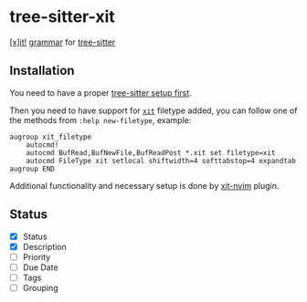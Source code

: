 # tree-sitter-xit

[[x]it!](https://xit.jotaen.net/) [grammar](https://xit.jotaen.net/syntax-guide) for [tree-sitter](https://github.com/tree-sitter/tree-sitter)

## Installation

You need to have a proper [tree-sitter setup first](https://github.com/nvim-treesitter/nvim-treesitter#installation).

Then you need to have support for [`xit`](https://xit.jotaen.net/) filetype added, you can follow one of the methods from `:help new-filetype`, example:
```viml
augroup xit_filetype
	autocmd!
	autocmd BufRead,BufNewFile,BufReadPost *.xit set filetype=xit
	autocmd FileType xit setlocal shiftwidth=4 softtabstop=4 expandtab
augroup END
```

Additional functionality and necessary setup is done by [xit-nvim](https://github.com/synaptiko/xit-nvim#installation) plugin.

## Status

- [x] Status
- [x] Description
- [ ] Priority
- [ ] Due Date
- [ ] Tags
- [ ] Grouping
